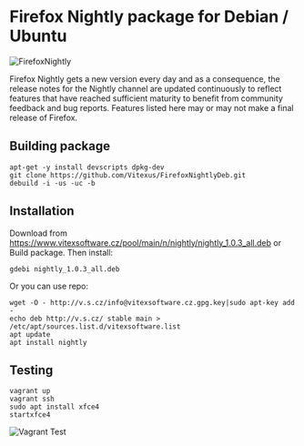 Firefox Nightly package for Debian / Ubuntu
===========================================

![FirefoxNightly](https://raw.githubusercontent.com/Vitexus/FirefoxNightlyDeb/master/mozicon128.png "Nightly logo")

Firefox Nightly gets a new version every day and as a consequence, the release notes for the Nightly channel are updated continuously to reflect features that have reached sufficient maturity to benefit from community feedback and bug reports. Features listed here may or may not make a final release of Firefox.


Building package
----------------

    apt-get -y install devscripts dpkg-dev
    git clone https://github.com/Vitexus/FirefoxNightlyDeb.git
    debuild -i -us -uc -b


Installation
------------

Download from https://www.vitexsoftware.cz/pool/main/n/nightly/nightly_1.0.3_all.deb or Build package. Then install:

    gdebi nightly_1.0.3_all.deb


Or you can use repo:

    wget -O - http://v.s.cz/info@vitexsoftware.cz.gpg.key|sudo apt-key add -
    echo deb http://v.s.cz/ stable main > /etc/apt/sources.list.d/vitexsoftware.list
    apt update
    apt install nightly

Testing
-------

    vagrant up
    vagrant ssh
    sudo apt install xfce4
    startxfce4


![Vagrant Test](https://raw.githubusercontent.com/Vitexus/FirefoxNightlyDeb/master/vagrantubuntu.png "Nightly in Ubuntu")

